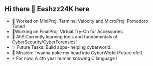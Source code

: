 ## Hi there 👋 Eeshzz24K here

- 🔭 Worked on MiniProj: Terminal Velocity and MicroProj: Pomodoro Timer!
- 🌱Working on FinalProj: Virtual Try-On for Accessories.
- 🌱 Ah!! Currently learning tools and fundamentals of CyberSecurity/CyberForensics!
- ✨ Future Tasks: Build apps- helping cyberworld..
- 🤔 Mission: I wanna poke my head into CyberWorld (Future ofc!) 
- ⚡ For now, A 4th year human knowing C language !




